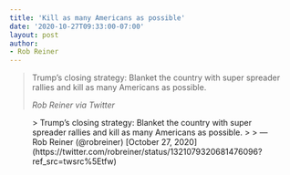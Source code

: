 ```yaml
---
title: 'Kill as many Americans as possible'
date: '2020-10-27T09:33:00-07:00'
layout: post
author:
- Rob Reiner
---
```


> Trump’s closing strategy: Blanket the country with super spreader rallies and kill as many Americans as possible.
>
> <cite>Rob Reiner via Twitter</cite>

<figure class="wp-block-embed is-type-rich is-provider-twitter wp-block-embed-twitter"><div class="wp-block-embed__wrapper">> Trump’s closing strategy: Blanket the country with super spreader rallies and kill as many Americans as possible.
>
> — Rob Reiner (@robreiner) [October 27, 2020](https://twitter.com/robreiner/status/1321079320681476096?ref_src=twsrc%5Etfw)

<script async="" charset="utf-8" src="https://platform.twitter.com/widgets.js"></script></div></figure>
